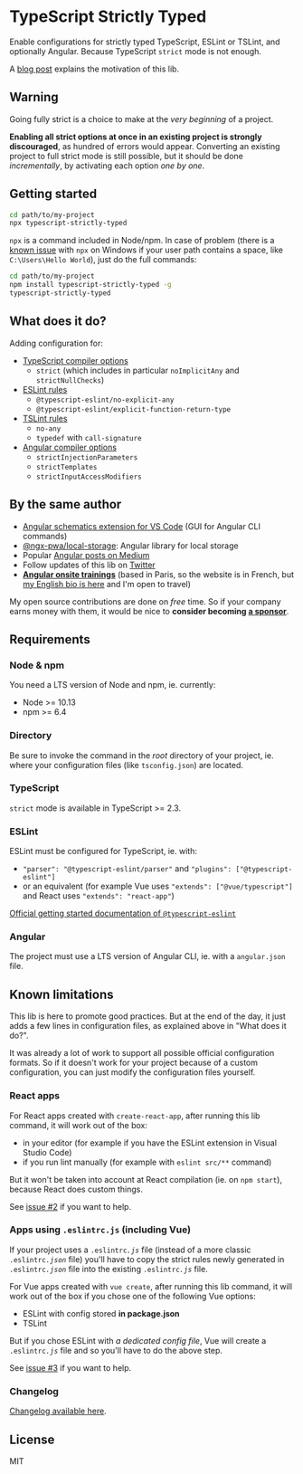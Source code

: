 # TypeScript Strictly Typed

Enable configurations for strictly typed TypeScript, ESLint or TSLint, and optionally Angular.
Because TypeScript `strict` mode is not enough.

A [blog post](https://medium.com/@cyrilletuzi/typescript-strictly-typed-strict-mode-is-not-enough-40df698e2deb?source=friends_link&sk=00f968af095e7615f7220314df280a1b)
explains the motivation of this lib.

## Warning

Going fully strict is a choice to make at the *very beginning* of a project.

**Enabling all strict options at once in an existing project is strongly discouraged**,
as hundred of errors would appear. Converting an existing project to full strict mode is still possible,
but it should be done *incrementally*, by activating each option *one by one*.

## Getting started

```bash
cd path/to/my-project
npx typescript-strictly-typed
```

`npx` is a command included in Node/npm. In case of problem
(there is a [known issue](https://github.com/npm/npx/issues/6)
with `npx` on Windows if your user path contains a space, like `C:\Users\Hello World`),
just do the full commands:

```bash
cd path/to/my-project
npm install typescript-strictly-typed -g
typescript-strictly-typed
```

## What does it do?

Adding configuration for:

- [TypeScript compiler options](https://www.typescriptlang.org/docs/handbook/compiler-options.html)
  - `strict` (which includes in particular `noImplicitAny` and `strictNullChecks`)
- [ESLint rules](https://github.com/typescript-eslint/typescript-eslint/tree/master/packages/eslint-plugin)
  - `@typescript-eslint/no-explicit-any`
  - `@typescript-eslint/explicit-function-return-type`
- [TSLint rules](https://palantir.github.io/tslint/rules/)
  - `no-any`
  - `typedef` with `call-signature`
- [Angular compiler options](https://angular.io/guide/angular-compiler-options)
  - `strictInjectionParameters`
  - `strictTemplates`
  - `strictInputAccessModifiers`

## By the same author

- [Angular schematics extension for VS Code](https://marketplace.visualstudio.com/items?itemName=cyrilletuzi.angular-schematics) (GUI for Angular CLI commands)
- [@ngx-pwa/local-storage](https://github.com/cyrilletuzi/angular-async-local-storage): Angular library for local storage
- Popular [Angular posts on Medium](https://medium.com/@cyrilletuzi)
- Follow updates of this lib on [Twitter](https://twitter.com/cyrilletuzi)
- **[Angular onsite trainings](https://formationjavascript.com/formation-angular/)** (based in Paris, so the website is in French, but [my English bio is here](https://www.cyrilletuzi.com/en/) and I'm open to travel)

My open source contributions are done on *free* time.
So if your company earns money with them,
it would be nice to **consider becoming [a sponsor](https://github.com/sponsors/cyrilletuzi)**.

## Requirements

### Node & npm

You need a LTS version of Node and npm, ie. currently:
- Node >= 10.13
- npm >= 6.4

### Directory

Be sure to invoke the command in the *root* directory of your project,
ie. where your configuration files (like `tsconfig.json`) are located.

### TypeScript

`strict` mode is available in TypeScript >= 2.3.

### ESLint

ESLint must be configured for TypeScript, ie. with:
- `"parser": "@typescript-eslint/parser"` and `"plugins": ["@typescript-eslint"]`
- or an equivalent (for example Vue uses `"extends": ["@vue/typescript"]` and React uses `"extends": "react-app"`)

[Official getting started documentation of `@typescript-eslint`](https://github.com/typescript-eslint/typescript-eslint/blob/master/docs/getting-started/linting/README.md)

### Angular

The project must use a LTS version of Angular CLI, ie. with a `angular.json` file.

## Known limitations

This lib is here to promote good practices. But at the end of the day,
it just adds a few lines in configuration files, as explained above in "What does it do?".

It was already a lot of work to support all possible official configuration formats.
So if it doesn't work for your project because of a custom configuration,
you can just modify the configuration files yourself.

### React apps

For React apps created with `create-react-app`, after running this lib command,
it will work out of the box:
- in your editor (for example if you have the ESLint extension in Visual Studio Code)
- if you run lint manually (for example with `eslint src/**` command)

But it won't be taken into account at React compilation (ie. on `npm start`),
because React does custom things.

See [issue #2](https://github.com/cyrilletuzi/typescript-strictly-typed/issues/2)
if you want to help.

### Apps using `.eslintrc.js` (including Vue)

If your project uses a `.eslintrc`*`.js`* file (instead of a more classic `.eslintrc`*`.json`* file)
you'll have to copy the strict rules newly generated in `.eslintrc`*`.json`* file
into the existing `.eslintrc`*`.js`* file.

For Vue apps created with `vue create`, after running this lib command,
it will work out of the box if you chose one of the following Vue options:
- ESLint with config stored **in package.json**
- TSLint

But if you chose ESLint with *a dedicated config file*,
Vue will create a `.eslintrc`*`.js`* file and so you'll have to do the above step.

See [issue #3](https://github.com/cyrilletuzi/typescript-strictly-typed/issues/3)
if you want to help.

### Changelog

[Changelog available here](./CHANGELOG.md).

## License

MIT
